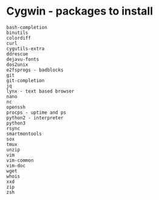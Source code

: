 Cygwin - packages to install
=============================

    bash-completion
    binutils
    colordiff
    curl
    cygutils-extra
    ddrescue
    dejavu-fonts
    dos2unix
    e2fsprogs - badblocks
    git
    git-completion
    jq
    lynx - text based browser
    nano
    nc
    openssh
    procps - uptime and ps
    python2 - interpreter
    python3
    rsync
    smartmontools
    sox
    tmux
    unzip
    vim
    vim-common
    vim-doc
    wget
    whois
    xxd
    zip
    zsh
